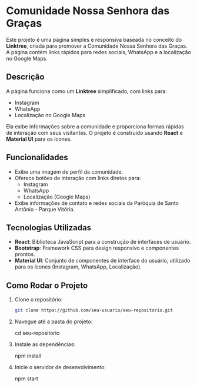 # Comunidade Nossa Senhora das Graças

Este projeto é uma página simples e responsiva baseada no conceito do **Linktree**, criada para promover a Comunidade Nossa Senhora das Graças. A página contém links rápidos para redes sociais, WhatsApp e a localização no Google Maps.

## Descrição

A página funciona como um **Linktree** simplificado, com links para:
- Instagram
- WhatsApp
- Localização no Google Maps

Ela exibe informações sobre a comunidade e proporciona formas rápidas de interação com seus visitantes. O projeto é construído usando **React** e **Material UI** para os ícones.

## Funcionalidades

- Exibe uma imagem de perfil da comunidade.
- Oferece botões de interação com links diretos para:
  - Instagram
  - WhatsApp
  - Localização (Google Maps)
- Exibe informações de contato e redes sociais da Paróquia de Santo Antônio - Parque Vitória.

## Tecnologias Utilizadas

- **React**: Biblioteca JavaScript para a construção de interfaces de usuário.
- **Bootstrap**: Framework CSS para design responsivo e componentes prontos.
- **Material UI**: Conjunto de componentes de interface do usuário, utilizado para os ícones (Instagram, WhatsApp, Localização).

## Como Rodar o Projeto

1. Clone o repositório:

   ```bash
   git clone https://github.com/seu-usuario/seu-repositorio.git

2. Navegue até a pasta do projeto:

    cd seu-repositorio

3. Instale as dependências:

    npm install

4. Inicie o servidor de desenvolvimento:

    npm start

